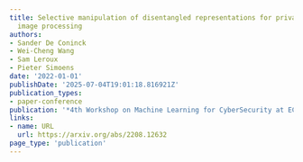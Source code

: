 ```yaml
---
title: Selective manipulation of disentangled representations for privacy-aware facial
  image processing
authors:
- Sander De Coninck
- Wei-Cheng Wang
- Sam Leroux
- Pieter Simoens
date: '2022-01-01'
publishDate: '2025-07-04T19:01:18.816921Z'
publication_types:
- paper-conference
publication: '*4th Workshop on Machine Learning for CyberSecurity at ECML PKDD 2022*'
links:
- name: URL
  url: https://arxiv.org/abs/2208.12632
page_type: 'publication'
---
```

